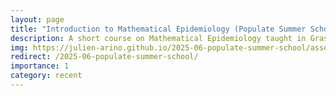```yaml
---
layout: page
title: "Introduction to Mathematical Epidemiology (Populate Summer School 2025)"
description: A short course on Mathematical Epidemiology taught in Grasse in June 2025
img: https://julien-arino.github.io/2025-06-populate-summer-school/assets/img/Gemini-generated-viruses-bacteria-2.jpeg
redirect: /2025-06-populate-summer-school/
importance: 1
category: recent
---
```

